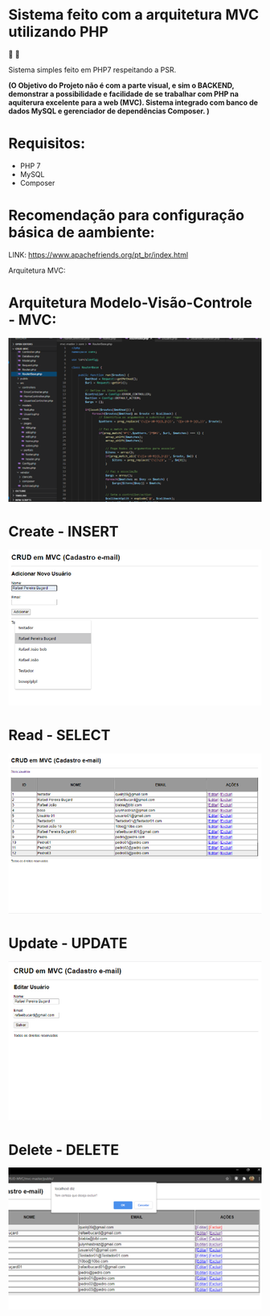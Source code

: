 # Sistema feito com a arquitetura MVC utilizando PHP
:elephant: 
:purple_heart:



Sistema simples feito em PHP7 respeitando a PSR.  
 
 **(O Objetivo do Projeto não é com a parte visual, e sim o BACKEND, demonstrar a possibilidade e facilidade de se trabalhar com PHP na aquiterura excelente para a web (MVC). Sistema integrado com banco de dados MySQL e gerenciador de dependências Composer. )**
# Requisitos:
* PHP 7
* MySQL
* Composer
# Recomendação para configuração básica de aambiente:
 LINK: https://www.apachefriends.org/pt_br/index.html
 
 Arquitetura MVC:
 # Arquitetura Modelo-Visão-Controle - MVC:

![alt text](https://github.com/rafaelbucard/CRUD-MVC/blob/master/mvc-master/vscode.png)



# Create - 	INSERT

![alt text](https://github.com/rafaelbucard/CRUD-MVC/blob/master/mvc-master/add.png)


# Read - SELECT

![alt text](https://github.com/rafaelbucard/CRUD-MVC/blob/master/mvc-master/php-mvc.png)

# Update - 	UPDATE

![alt text](https://github.com/rafaelbucard/CRUD-MVC/blob/master/mvc-master/editar.png)

# Delete - 	DELETE

![alt text](https://github.com/rafaelbucard/CRUD-MVC/blob/master/mvc-master/delete.png)

